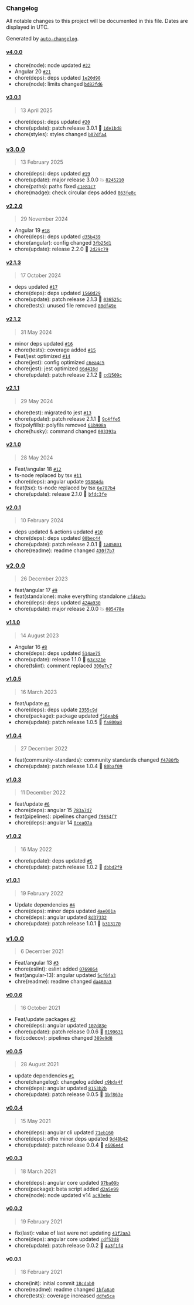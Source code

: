 ### Changelog

All notable changes to this project will be documented in this file. Dates are displayed in UTC.

Generated by [`auto-changelog`](https://github.com/CookPete/auto-changelog).

#### [v4.0.0](https://github.com/Celtian/ngx-repeat/compare/v3.0.1...v4.0.0)

- chore(node): node updated [`#22`](https://github.com/Celtian/ngx-repeat/pull/22)
- Angular 20 [`#21`](https://github.com/Celtian/ngx-repeat/pull/21)
- chore(deps): deps updated [`1e20d98`](https://github.com/Celtian/ngx-repeat/commit/1e20d98655a322ec12fe4c1e9873bb83fbb079d0)
- chore(node): limits changed [`bd82fd6`](https://github.com/Celtian/ngx-repeat/commit/bd82fd6c4382f5c94334fd3f0603c523b985f110)

#### [v3.0.1](https://github.com/Celtian/ngx-repeat/compare/v3.0.0...v3.0.1)

> 13 April 2025

- chore(deps): deps updated [`#20`](https://github.com/Celtian/ngx-repeat/pull/20)
- chore(update): patch release 3.0.1 🐛 [`1de1bd8`](https://github.com/Celtian/ngx-repeat/commit/1de1bd854827f6f4d6acbcf7f356ef01db3def9b)
- chore(styles): styles changed [`b07dfa4`](https://github.com/Celtian/ngx-repeat/commit/b07dfa468922d3eb594a98b315ffe2bb5863f68e)

### [v3.0.0](https://github.com/Celtian/ngx-repeat/compare/v2.2.0...v3.0.0)

> 13 February 2025

- chore(deps): deps updated [`#19`](https://github.com/Celtian/ngx-repeat/pull/19)
- chore(update): major release 3.0.0 💥 [`8245210`](https://github.com/Celtian/ngx-repeat/commit/8245210a72f8875463a6628078f8d4da646cdbc1)
- chore(paths): paths fixed [`c1e81c7`](https://github.com/Celtian/ngx-repeat/commit/c1e81c7457abc29ef7d695420e7eddca11015fbd)
- chore(madge): check circular deps added [`863fe8c`](https://github.com/Celtian/ngx-repeat/commit/863fe8cb4b0a7a8c1dae5ed11cbf9518227a7f0d)

#### [v2.2.0](https://github.com/Celtian/ngx-repeat/compare/v2.1.3...v2.2.0)

> 29 November 2024

- Angular 19 [`#18`](https://github.com/Celtian/ngx-repeat/pull/18)
- chore(deps): deps updated [`d35b439`](https://github.com/Celtian/ngx-repeat/commit/d35b439beb5f3b946406bdfe9602f0a2d0786b6e)
- chore(angular): config changed [`3fb25d1`](https://github.com/Celtian/ngx-repeat/commit/3fb25d1a6e39f29a2204a4014fa7cacfb6bdc1d7)
- chore(update): release 2.2.0 🚀 [`2d29c79`](https://github.com/Celtian/ngx-repeat/commit/2d29c799d064174bffddf6efe69fe9cf9b8ca30e)

#### [v2.1.3](https://github.com/Celtian/ngx-repeat/compare/v2.1.2...v2.1.3)

> 17 October 2024

- deps updated [`#17`](https://github.com/Celtian/ngx-repeat/pull/17)
- chore(deps): deps updated [`1560d29`](https://github.com/Celtian/ngx-repeat/commit/1560d297a5d150d0c1330366bb8155dc35891e22)
- chore(update): patch release 2.1.3 🐛 [`036525c`](https://github.com/Celtian/ngx-repeat/commit/036525cde6ec8fa13ffc1e39aae44ecdfbc6f93c)
- chore(tests): unused file removed [`80df49e`](https://github.com/Celtian/ngx-repeat/commit/80df49eba19d6a675c7f33e1927b14315fbe2038)

#### [v2.1.2](https://github.com/Celtian/ngx-repeat/compare/v2.1.1...v2.1.2)

> 31 May 2024

- minor deps updated [`#16`](https://github.com/Celtian/ngx-repeat/pull/16)
- chore(tests): coverage added [`#15`](https://github.com/Celtian/ngx-repeat/pull/15)
- Feat/jest optimized [`#14`](https://github.com/Celtian/ngx-repeat/pull/14)
- chore(jest): config optimized [`c6ea4c5`](https://github.com/Celtian/ngx-repeat/commit/c6ea4c583b07ec8358369eac59e076fe3a8eb9dd)
- chore(jest): jest optimized [`66d416d`](https://github.com/Celtian/ngx-repeat/commit/66d416d6028ef36e3018ecce26e2b7accfa6a307)
- chore(update): patch release 2.1.2 🐛 [`cd1509c`](https://github.com/Celtian/ngx-repeat/commit/cd1509c23f232f1557b8eb1f165e0a7204e49d12)

#### [v2.1.1](https://github.com/Celtian/ngx-repeat/compare/v2.1.0...v2.1.1)

> 29 May 2024

- chore(test): migrated to jest [`#13`](https://github.com/Celtian/ngx-repeat/pull/13)
- chore(update): patch release 2.1.1 🐛 [`9c4ffe5`](https://github.com/Celtian/ngx-repeat/commit/9c4ffe53d5ab93e04763615d84b2a04673e1a7a3)
- fix(polyfills): polyfils removed [`61b908a`](https://github.com/Celtian/ngx-repeat/commit/61b908a2cf42aba7be60d5d6487f2a722e7d6155)
- chore(husky): command changed [`003393a`](https://github.com/Celtian/ngx-repeat/commit/003393ae654940fd95619dd0ab402ad4259e7930)

#### [v2.1.0](https://github.com/Celtian/ngx-repeat/compare/v2.0.1...v2.1.0)

> 28 May 2024

- Feat/angular 18 [`#12`](https://github.com/Celtian/ngx-repeat/pull/12)
- ts-node replaced by tsx [`#11`](https://github.com/Celtian/ngx-repeat/pull/11)
- chore(deps): angular update [`99884da`](https://github.com/Celtian/ngx-repeat/commit/99884daa53ae00a4b9ce90a89c67617ee0412a70)
- feat(tsx): ts-node replaced by tsx [`6e787b4`](https://github.com/Celtian/ngx-repeat/commit/6e787b4b9b139c0b0ae2838405ef399ca1bca0cc)
- chore(update): release 2.1.0 🚀 [`bfdc3fe`](https://github.com/Celtian/ngx-repeat/commit/bfdc3fedacc1ed2f24d026a6f4e14b8409b511f1)

#### [v2.0.1](https://github.com/Celtian/ngx-repeat/compare/v2.0.0...v2.0.1)

> 10 February 2024

- deps updated & actions updated [`#10`](https://github.com/Celtian/ngx-repeat/pull/10)
- chore(deps): deps updated [`00bec44`](https://github.com/Celtian/ngx-repeat/commit/00bec44052090a2cbed421496f450935984ddf68)
- chore(update): patch release 2.0.1 🐛 [`1a05801`](https://github.com/Celtian/ngx-repeat/commit/1a0580162b7b1d2b982606bebd2bf1380c08452a)
- chore(readme): readme changed [`430f7b7`](https://github.com/Celtian/ngx-repeat/commit/430f7b713d2ccceb9f920619fbb878f9a56f1a04)

### [v2.0.0](https://github.com/Celtian/ngx-repeat/compare/v1.1.0...v2.0.0)

> 26 December 2023

- feat/angular 17 [`#9`](https://github.com/Celtian/ngx-repeat/pull/9)
- feat(standalone): make everything standalone [`cfd4e9a`](https://github.com/Celtian/ngx-repeat/commit/cfd4e9aa1a6c6c82553bcdecc67d483654ea5857)
- chore(deps): deps updated [`424a930`](https://github.com/Celtian/ngx-repeat/commit/424a930663322086fc740858a9863fc18367840d)
- chore(update): major release 2.0.0 💥 [`085478e`](https://github.com/Celtian/ngx-repeat/commit/085478e05d934f998fcee08cb42ddfef2d921b3e)

#### [v1.1.0](https://github.com/Celtian/ngx-repeat/compare/v1.0.5...v1.1.0)

> 14 August 2023

- Angular 16 [`#8`](https://github.com/Celtian/ngx-repeat/pull/8)
- chore(deps): deps updated [`514ae75`](https://github.com/Celtian/ngx-repeat/commit/514ae758bf81a02d0ea3bc9ffe05da38bc4b51cb)
- chore(update): release 1.1.0 🚀 [`63c321e`](https://github.com/Celtian/ngx-repeat/commit/63c321e04563723f279c5b9139603453d782118d)
- chore(tslint): comment replaced [`300e7c7`](https://github.com/Celtian/ngx-repeat/commit/300e7c7ee2feb482db76374951ac7a72fda33f78)

#### [v1.0.5](https://github.com/Celtian/ngx-repeat/compare/v1.0.4...v1.0.5)

> 16 March 2023

- feat/update [`#7`](https://github.com/Celtian/ngx-repeat/pull/7)
- chore(deps): deps update [`2355c9d`](https://github.com/Celtian/ngx-repeat/commit/2355c9d3bcc4baa28f8cb2b86ba2805aed003f98)
- chore(package): package updated [`f16eab6`](https://github.com/Celtian/ngx-repeat/commit/f16eab6b9f702c1c12694d9178846256aecd9428)
- chore(update): patch release 1.0.5 🐛 [`fa800a8`](https://github.com/Celtian/ngx-repeat/commit/fa800a8c2daa43f6bc502b77be15ad9c7bb94507)

#### [v1.0.4](https://github.com/Celtian/ngx-repeat/compare/v1.0.3...v1.0.4)

> 27 December 2022

- feat(community-standards): community standards changed [`f4780fb`](https://github.com/Celtian/ngx-repeat/commit/f4780fb31346b8576dca1cd75c083a2e065eb9f6)
- chore(update): patch release 1.0.4 🐛 [`80baf09`](https://github.com/Celtian/ngx-repeat/commit/80baf09325725340a5d7a838e7f0037257de3d02)

#### [v1.0.3](https://github.com/Celtian/ngx-repeat/compare/v1.0.2...v1.0.3)

> 11 December 2022

- feat/update [`#6`](https://github.com/Celtian/ngx-repeat/pull/6)
- chore(deps): angular 15 [`783a7d7`](https://github.com/Celtian/ngx-repeat/commit/783a7d76f84221bfd5776a41434f6ccfd00c8a5c)
- feat(pipelines): pipelines changed [`f9654f7`](https://github.com/Celtian/ngx-repeat/commit/f9654f7799092439c59e7251805469ff7ffc1603)
- chore(deps): angular 14 [`0cea07a`](https://github.com/Celtian/ngx-repeat/commit/0cea07abdf99c0c0a3f3b2a3c7cea8b8a463ab61)

#### [v1.0.2](https://github.com/Celtian/ngx-repeat/compare/v1.0.1...v1.0.2)

> 16 May 2022

- chore(update): deps updated [`#5`](https://github.com/Celtian/ngx-repeat/pull/5)
- chore(update): patch release 1.0.2 🐛 [`dbbd2f9`](https://github.com/Celtian/ngx-repeat/commit/dbbd2f9869f373edbcc838610aa8282fa3411a3d)

#### [v1.0.1](https://github.com/Celtian/ngx-repeat/compare/v1.0.0...v1.0.1)

> 19 February 2022

- Update dependencies [`#4`](https://github.com/Celtian/ngx-repeat/pull/4)
- chore(deps): minor deps updated [`4ae001a`](https://github.com/Celtian/ngx-repeat/commit/4ae001af922e254fb2a10fd83b7ca3dba1ebd9d2)
- chore(deps): angular updated [`8d37332`](https://github.com/Celtian/ngx-repeat/commit/8d37332af44f55662e81d3186cd0660e87e59a7c)
- chore(update): patch release 1.0.1 🐛 [`b313170`](https://github.com/Celtian/ngx-repeat/commit/b313170b5f6e9dcc24cdd0d7adf7fb00c202cd61)

### [v1.0.0](https://github.com/Celtian/ngx-repeat/compare/v0.0.6...v1.0.0)

> 6 December 2021

- Feat/angular 13 [`#3`](https://github.com/Celtian/ngx-repeat/pull/3)
- chore(eslint): eslint added [`0769864`](https://github.com/Celtian/ngx-repeat/commit/0769864fd450117c271f6869c2d60a32e07e62fc)
- feat(angular-13): angular updated [`5cf6fa3`](https://github.com/Celtian/ngx-repeat/commit/5cf6fa32b11ebe9378c45faf0d2aef6706b3f970)
- chre(readme): readme changed [`da460a3`](https://github.com/Celtian/ngx-repeat/commit/da460a3d80c047f86e12a9eb4044e0c5bbdafaec)

#### [v0.0.6](https://github.com/Celtian/ngx-repeat/compare/v0.0.5...v0.0.6)

> 16 October 2021

- Feat/update packages [`#2`](https://github.com/Celtian/ngx-repeat/pull/2)
- chore(deps): angular updated [`107d83e`](https://github.com/Celtian/ngx-repeat/commit/107d83eb451c5f88afcfddb7b2c30d2604302454)
- chore(update): patch release 0.0.6 🐛 [`0199631`](https://github.com/Celtian/ngx-repeat/commit/0199631e5f5aa9beb7bde6716bebf9de16c6719a)
- fix(codecov): pipelines changed [`389e9d8`](https://github.com/Celtian/ngx-repeat/commit/389e9d8ba52dea7edb2095b454469c354ed975b9)

#### [v0.0.5](https://github.com/Celtian/ngx-repeat/compare/v0.0.4...v0.0.5)

> 28 August 2021

- update dependencies [`#1`](https://github.com/Celtian/ngx-repeat/pull/1)
- chore(changelog): changelog added [`c9bda4f`](https://github.com/Celtian/ngx-repeat/commit/c9bda4ffc75adfed4df41931f3085092eca69e78)
- chore(deps): angular updated [`8153b2b`](https://github.com/Celtian/ngx-repeat/commit/8153b2bf84364240d30c76357fa01f548fe724a1)
- chore(update): patch release 0.0.5 🐛 [`1bf863e`](https://github.com/Celtian/ngx-repeat/commit/1bf863e8693647613bf6c33711c9c85697306141)

#### [v0.0.4](https://github.com/Celtian/ngx-repeat/compare/v0.0.3...v0.0.4)

> 15 May 2021

- chore(deps): angular cli updated [`71eb160`](https://github.com/Celtian/ngx-repeat/commit/71eb16002564e7029ea3c5af8fa9d3ba1aec5043)
- chore(deps): othe minor deps updated [`9d48b42`](https://github.com/Celtian/ngx-repeat/commit/9d48b4297d1dd13ca1339c31416d2e37b80a5136)
- chore(update): patch release 0.0.4 🐛 [`e606e4d`](https://github.com/Celtian/ngx-repeat/commit/e606e4df15240e921b432515dcab27f48af9d787)

#### [v0.0.3](https://github.com/Celtian/ngx-repeat/compare/v0.0.2...v0.0.3)

> 18 March 2021

- chore(deps): angular core updated [`97ba09b`](https://github.com/Celtian/ngx-repeat/commit/97ba09b8c4656abee8cece4cfa684484002305dc)
- chore(package): beta script added [`d2a5e99`](https://github.com/Celtian/ngx-repeat/commit/d2a5e991c68266e41e22bd08dc2b7e5423b73a78)
- chore(node): node updated v14 [`ac93e6e`](https://github.com/Celtian/ngx-repeat/commit/ac93e6ea6e994e30fcf1bd269c719f15039b1e1e)

#### [v0.0.2](https://github.com/Celtian/ngx-repeat/compare/v0.0.1...v0.0.2)

> 19 February 2021

- fix(last): value of last were not updating [`41f2aa3`](https://github.com/Celtian/ngx-repeat/commit/41f2aa346fe0f936ec9f052f536d8fe981bf4393)
- chore(deps): angular core updated [`cdf52d8`](https://github.com/Celtian/ngx-repeat/commit/cdf52d834e3ee770ff81b94b50e2931e33664251)
- chore(update): patch release 0.0.2 🐛 [`4a3f1f4`](https://github.com/Celtian/ngx-repeat/commit/4a3f1f46ebe330c2db03631ba0b018173a68aef1)

#### v0.0.1

> 18 February 2021

- chore(init): initial commit [`18cdab0`](https://github.com/Celtian/ngx-repeat/commit/18cdab07922b185017622ee39efe6c3413268bf6)
- chore(readme): readme changed [`1bfa8a0`](https://github.com/Celtian/ngx-repeat/commit/1bfa8a0bc510340bb88991403686cb575fb65c41)
- chore(tests): coverage increased [`ddfe5ca`](https://github.com/Celtian/ngx-repeat/commit/ddfe5cacadb46673349902dc8e3e558d3a511113)
